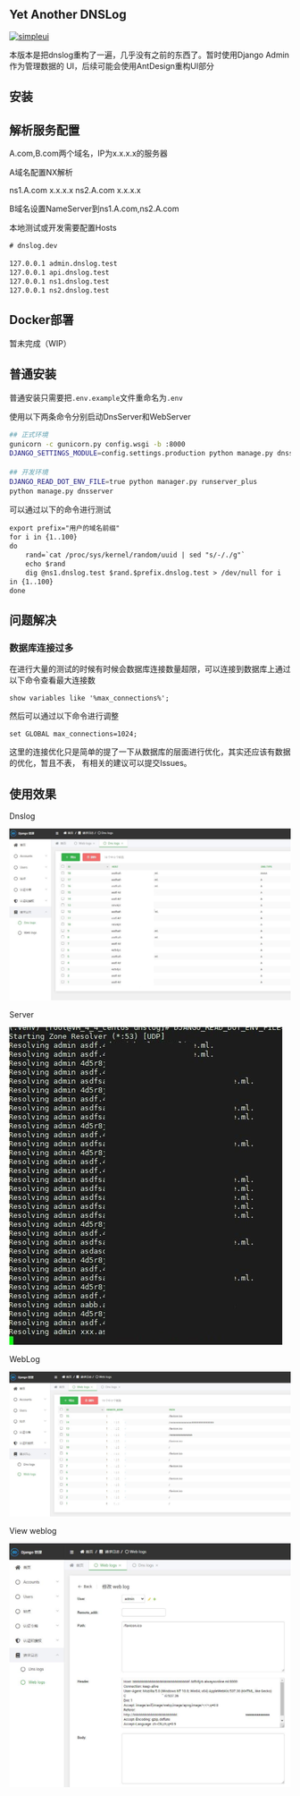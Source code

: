 Yet Another DNSLog
------------------

[![simpleui](https://img.shields.io/badge/developing%20with-Simpleui-2077ff.svg)](https://github.com/newpanjing/simpleui)

本版本是把dnslog重构了一遍，几乎没有之前的东西了。暂时使用Django Admin作为管理数据的
UI，后续可能会使用AntDesign重构UI部分

安装
---

## 解析服务配置

A.com,B.com两个域名，IP为x.x.x.x的服务器

A域名配置NX解析

ns1.A.com x.x.x.x
ns2.A.com x.x.x.x

B域名设置NameServer到ns1.A.com,ns2.A.com

本地测试或开发需要配置Hosts

```
# dnslog.dev

127.0.0.1 admin.dnslog.test
127.0.0.1 api.dnslog.test
127.0.0.1 ns1.dnslog.test
127.0.0.1 ns2.dnslog.test

```

## Docker部署

暂未完成（WIP）

## 普通安装

普通安装只需要把`.env.example`文件重命名为`.env`

使用以下两条命令分别启动DnsServer和WebServer

```Bash
## 正式环境
gunicorn -c gunicorn.py config.wsgi -b :8000
DJANGO_SETTINGS_MODULE=config.settings.production python manage.py dnsserver

## 开发环境
DJANGO_READ_DOT_ENV_FILE=true python manager.py runserver_plus
python manage.py dnsserver
```

可以通过以下的命令进行测试

```
export prefix="用户的域名前缀"
for i in {1..100}
do
    rand=`cat /proc/sys/kernel/random/uuid | sed "s/-/./g"`
    echo $rand
    dig @ns1.dnslog.test $rand.$prefix.dnslog.test > /dev/null for i in {1..100}
done
```

## 问题解决

### 数据库连接过多

在进行大量的测试的时候有时候会数据库连接数量超限，可以连接到数据库上通过以下命令查看最大连接数

```
show variables like '%max_connections%';
```

然后可以通过以下命令进行调整

```
set GLOBAL max_connections=1024;
```

这里的连接优化只是简单的提了一下从数据库的层面进行优化，其实还应该有数据的优化，暂且不表，
有相关的建议可以提交Issues。


使用效果
---

Dnslog

![](docs/1.jpg)

Server

![](docs/2.jpg)

WebLog

![](docs/3.jpg)

View weblog

![](docs/4.jpg)
